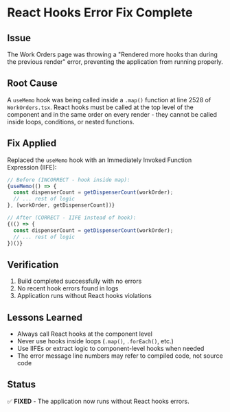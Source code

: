 # React Hooks Error Fix Complete

## Issue
The Work Orders page was throwing a "Rendered more hooks than during the previous render" error, preventing the application from running properly.

## Root Cause
A `useMemo` hook was being called inside a `.map()` function at line 2528 of `WorkOrders.tsx`. React hooks must be called at the top level of the component and in the same order on every render - they cannot be called inside loops, conditions, or nested functions.

## Fix Applied
Replaced the `useMemo` hook with an Immediately Invoked Function Expression (IIFE):

```typescript
// Before (INCORRECT - hook inside map):
{useMemo(() => {
  const dispenserCount = getDispenserCount(workOrder);
  // ... rest of logic
}, [workOrder, getDispenserCount])}

// After (CORRECT - IIFE instead of hook):
{(() => {
  const dispenserCount = getDispenserCount(workOrder);
  // ... rest of logic
})()}
```

## Verification
1. Build completed successfully with no errors
2. No recent hook errors found in logs
3. Application runs without React hooks violations

## Lessons Learned
- Always call React hooks at the component level
- Never use hooks inside loops (`.map()`, `.forEach()`, etc.)
- Use IIFEs or extract logic to component-level hooks when needed
- The error message line numbers may refer to compiled code, not source code

## Status
✅ **FIXED** - The application now runs without React hooks errors.